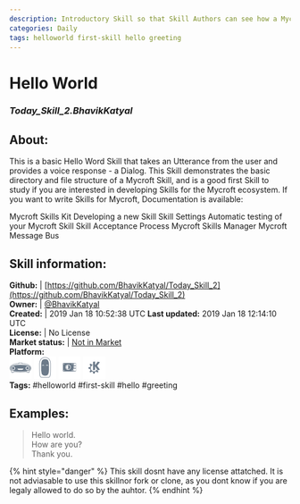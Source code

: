 ```yaml
--- 
description: Introductory Skill so that Skill Authors can see how a Mycroft Skill is put together
categories: Daily   
tags: helloworld first-skill hello greeting   
---
```


# Hello World  
### _Today_Skill_2.BhavikKatyal_  
## About:  
This is a basic Hello Word Skill that takes an Utterance from the user and provides a voice response - a Dialog. This Skill demonstrates the basic directory and file structure of a Mycroft Skill, and is a good first Skill to study if you are interested in developing Skills for the Mycroft ecosystem.
If you want to write Skills for Mycroft, Documentation is available:

Mycroft Skills Kit
Developing a new Skill
Skill Settings
Automatic testing of your Mycroft Skill
Skill Acceptance Process
Mycroft Skills Manager
Mycroft Message Bus


## Skill information:  
**Github:** | [https://github.com/BhavikKatyal/Today_Skill_2](https://github.com/BhavikKatyal/Today_Skill_2)  
**Owner:** | [@BhavikKatyal](https://github.com/BhavikKatyal)  
**Created:** | 2019 Jan 18 10:52:38 UTC  **Last updated:** 2019 Jan 18 12:14:10 UTC  
**License:** | No License  
**Market status:** | [Not in Market](https://market.mycroft.ai/skill/)  
**Platform:**  
 ![](../.gitbook/assets/mark-1-icon.png)  ![](../.gitbook/assets/mark-2-icon.png)  ![](../.gitbook/assets/picroft-icon.png)  ![](../.gitbook/assets/kde.png)   
**Tags:** \#helloworld \#first-skill \#hello \#greeting   
## Examples:  
> Hello world.  
> How are you?  
> Thank you.  
  
{% hint style="danger" %}
This skill dosnt have any license attatched. It is not adviasable to use this skillnor fork or clone, as you dont know if you are legaly allowed to do so by the auhtor.
{% endhint %}
